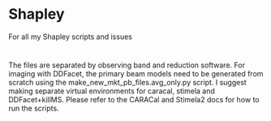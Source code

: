# Shapley
For all my Shapley scripts and issues
#
The files are separated by observing band and reduction software. For imaging with DDFacet, the primary beam models need to be generated from scratch using the make_new_mkt_pb_files.avg_only.py script. I suggest making separate virtual environments for caracal, stimela and DDFacet+killMS. Please refer to the CARACal and Stimela2 docs for how to run the scripts.


